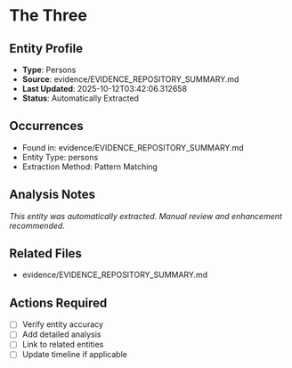# The Three

## Entity Profile
- **Type**: Persons
- **Source**: evidence/EVIDENCE_REPOSITORY_SUMMARY.md
- **Last Updated**: 2025-10-12T03:42:06.312658
- **Status**: Automatically Extracted

## Occurrences
- Found in: evidence/EVIDENCE_REPOSITORY_SUMMARY.md
- Entity Type: persons
- Extraction Method: Pattern Matching

## Analysis Notes
*This entity was automatically extracted. Manual review and enhancement recommended.*

## Related Files
- evidence/EVIDENCE_REPOSITORY_SUMMARY.md

## Actions Required
- [ ] Verify entity accuracy
- [ ] Add detailed analysis
- [ ] Link to related entities
- [ ] Update timeline if applicable
